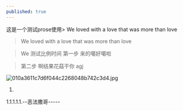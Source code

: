```yaml
---
published: true
---
```


这是一个测试prose使用> We loved with a love that was more than love

> We loved with a love that was more than love

> We 测试比例时间
> 第一步
来的噶好噶啦

>第二步
啊结果花菇干你
agj



![010a3611c7d6f044c2268048b742c3d4.jpg]({{site.baseurl}}/_posts/010a3611c7d6f044c2268048b742c3d4.jpg)


1.
1.1.1.1.1.--恶法撒哥-----
